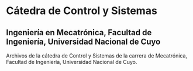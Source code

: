 
# Cátedra de Control y Sistemas

## Ingeniería en Mecatrónica, Facultad de Ingeniería, Universidad Nacional de Cuyo

Archivos de la cátedra de Control y Sistemas de la carrera de Mecatrónica, Facultad de Ingeniería, Universidad Nacional de Cuyo.
